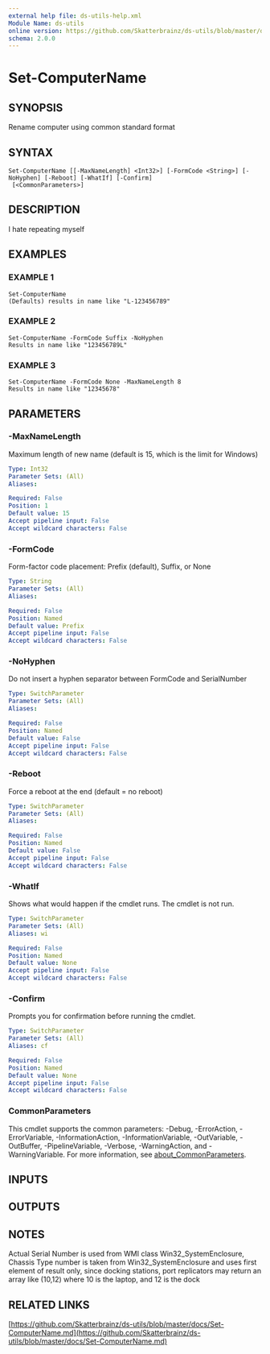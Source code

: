 ```yaml
---
external help file: ds-utils-help.xml
Module Name: ds-utils
online version: https://github.com/Skatterbrainz/ds-utils/blob/master/docs/Set-ComputerName.md
schema: 2.0.0
---
```


# Set-ComputerName

## SYNOPSIS
Rename computer using common standard format

## SYNTAX

```
Set-ComputerName [[-MaxNameLength] <Int32>] [-FormCode <String>] [-NoHyphen] [-Reboot] [-WhatIf] [-Confirm]
 [<CommonParameters>]
```

## DESCRIPTION
I hate repeating myself

## EXAMPLES

### EXAMPLE 1
```
Set-ComputerName
(Defaults) results in name like "L-123456789"
```

### EXAMPLE 2
```
Set-ComputerName -FormCode Suffix -NoHyphen
Results in name like "123456789L"
```

### EXAMPLE 3
```
Set-ComputerName -FormCode None -MaxNameLength 8
Results in name like "12345678"
```

## PARAMETERS

### -MaxNameLength
Maximum length of new name (default is 15, which is the limit for Windows)

```yaml
Type: Int32
Parameter Sets: (All)
Aliases:

Required: False
Position: 1
Default value: 15
Accept pipeline input: False
Accept wildcard characters: False
```

### -FormCode
Form-factor code placement: Prefix (default), Suffix, or None

```yaml
Type: String
Parameter Sets: (All)
Aliases:

Required: False
Position: Named
Default value: Prefix
Accept pipeline input: False
Accept wildcard characters: False
```

### -NoHyphen
Do not insert a hyphen separator between FormCode and SerialNumber

```yaml
Type: SwitchParameter
Parameter Sets: (All)
Aliases:

Required: False
Position: Named
Default value: False
Accept pipeline input: False
Accept wildcard characters: False
```

### -Reboot
Force a reboot at the end (default = no reboot)

```yaml
Type: SwitchParameter
Parameter Sets: (All)
Aliases:

Required: False
Position: Named
Default value: False
Accept pipeline input: False
Accept wildcard characters: False
```

### -WhatIf
Shows what would happen if the cmdlet runs.
The cmdlet is not run.

```yaml
Type: SwitchParameter
Parameter Sets: (All)
Aliases: wi

Required: False
Position: Named
Default value: None
Accept pipeline input: False
Accept wildcard characters: False
```

### -Confirm
Prompts you for confirmation before running the cmdlet.

```yaml
Type: SwitchParameter
Parameter Sets: (All)
Aliases: cf

Required: False
Position: Named
Default value: None
Accept pipeline input: False
Accept wildcard characters: False
```

### CommonParameters
This cmdlet supports the common parameters: -Debug, -ErrorAction, -ErrorVariable, -InformationAction, -InformationVariable, -OutVariable, -OutBuffer, -PipelineVariable, -Verbose, -WarningAction, and -WarningVariable. For more information, see [about_CommonParameters](http://go.microsoft.com/fwlink/?LinkID=113216).

## INPUTS

## OUTPUTS

## NOTES
Actual Serial Number is used from WMI class Win32_SystemEnclosure,
Chassis Type number is taken from Win32_SystemEnclosure and uses first
element of result only, since docking stations, port replicators
may return an array like (10,12) where 10 is the laptop, and 12 is the dock

## RELATED LINKS

[https://github.com/Skatterbrainz/ds-utils/blob/master/docs/Set-ComputerName.md](https://github.com/Skatterbrainz/ds-utils/blob/master/docs/Set-ComputerName.md)

